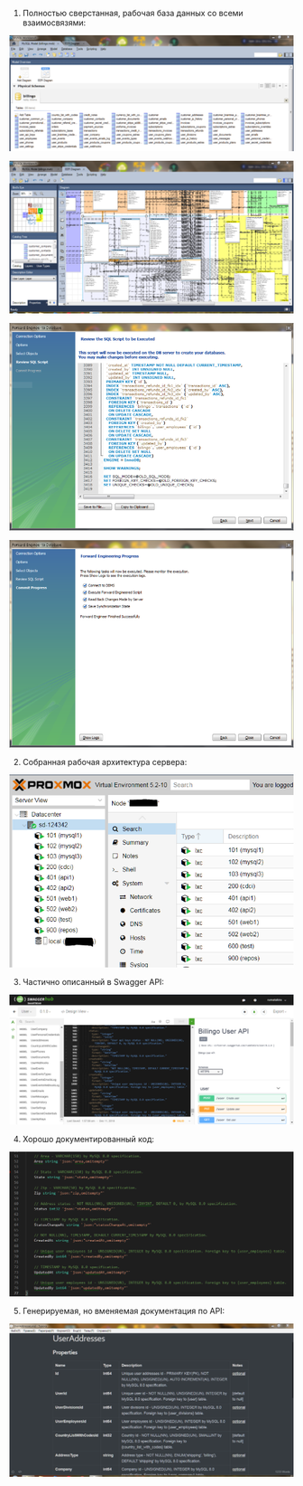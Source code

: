 1. Полностью сверстанная, рабочая база данных со всеми взаимосвязями:

![](docs/images/tables.PNG)

![](docs/images/shema.PNG)

![](docs/images/fwdeng.PNG)

![](docs/images/fwdengsuccess.PNG)

2. Собранная рабочая архитектура сервера:

![](docs/images/node.PNG)

3. Частично описанный в Swagger API:

![](docs/images/swagger.PNG)

4. Хорошо документированный код:

![](docs/images/documentedcode.PNG)

5. Генерируемая, но вменяемая документация по API:

![](docs/images/apidocs.PNG)
